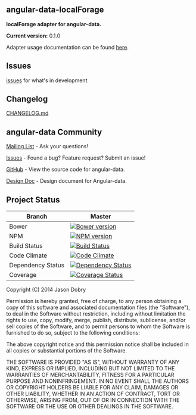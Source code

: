## angular-data-localForage

__localForage adapter for angular-data.__

__Current version:__ 0.1.0

Adapter usage documentation can be found [here](http://angular-data.codetrain.io).

## Issues
[issues](https://github.com/jmdobry/angular-data-localForage/issues?milestone=7&page=1&state=open) for what's in development

## Changelog
[CHANGELOG.md](https://github.com/jmdobry/angular-data/blob/master/CHANGELOG.md)

## angular-data Community
[Mailing List](https://groups.google.com/forum/?fromgroups#!forum/angular-data) - Ask your questions!

[Issues](https://github.com/jmdobry/angular-data/issues) - Found a bug? Feature request? Submit an issue!

[GitHub](https://github.com/jmdobry/angular-data) - View the source code for angular-data.

[Design Doc](https://docs.google.com/document/d/1o069KLuBH4jpwm1FCLZFwKMgM73Xi8_1JyjhSxVpidM/edit?usp=sharing) - Design document for Angular-data.

## Project Status

| Branch | Master |
| ------ | ------ |
| Bower | [![Bower version](https://badge.fury.io/bo/angular-data-localForage.png)](http://badge.fury.io/bo/angular-data-localForage) |
| NPM | [![NPM version](https://badge.fury.io/js/angular-data-localForage.png)](http://badge.fury.io/js/angular-data-localForage) |
| Build Status | [![Build Status](https://travis-ci.org/jmdobry/angular-data-localForage.png?branch=master)](https://travis-ci.org/jmdobry/angular-data-localForage) |
| Code Climate | [![Code Climate](https://codeclimate.com/github/jmdobry/angular-data-localForage.png)](https://codeclimate.com/github/jmdobry/angular-data-localForage) |
| Dependency Status | [![Dependency Status](https://gemnasium.com/jmdobry/angular-data-localForage.png)](https://gemnasium.com/jmdobry/angular-data-localForage) |
| Coverage | [![Coverage Status](https://coveralls.io/repos/jmdobry/angular-data-localForage/badge.png?branch=master)](https://coveralls.io/r/jmdobry/angular-data-localForage?branch=master) |

Copyright (C) 2014 Jason Dobry

Permission is hereby granted, free of charge, to any person obtaining a copy of
this software and associated documentation files (the "Software"), to deal in
the Software without restriction, including without limitation the rights to
use, copy, modify, merge, publish, distribute, sublicense, and/or sell copies
of the Software, and to permit persons to whom the Software is furnished to do
so, subject to the following conditions:

The above copyright notice and this permission notice shall be included in all
copies or substantial portions of the Software.

THE SOFTWARE IS PROVIDED "AS IS", WITHOUT WARRANTY OF ANY KIND, EXPRESS OR
IMPLIED, INCLUDING BUT NOT LIMITED TO THE WARRANTIES OF MERCHANTABILITY, FITNESS
FOR A PARTICULAR PURPOSE AND NONINFRINGEMENT. IN NO EVENT SHALL THE AUTHORS OR
COPYRIGHT HOLDERS BE LIABLE FOR ANY CLAIM, DAMAGES OR OTHER LIABILITY, WHETHER
IN AN ACTION OF CONTRACT, TORT OR OTHERWISE, ARISING FROM, OUT OF OR IN
CONNECTION WITH THE SOFTWARE OR THE USE OR OTHER DEALINGS IN THE SOFTWARE.
